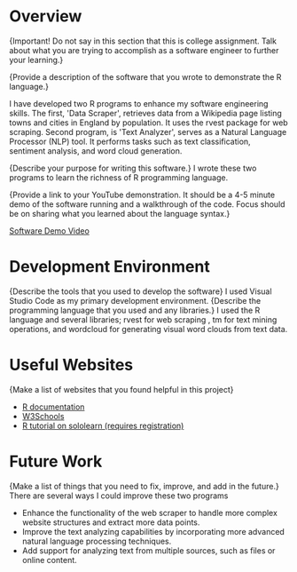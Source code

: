 # Overview

{Important! Do not say in this section that this is college assignment. Talk about what you are trying to accomplish as a software engineer to further your learning.}

{Provide a description of the software that you wrote to demonstrate the R language.}

I have developed two R programs to enhance my software engineering skills. The first, 'Data Scraper',  retrieves data from a Wikipedia page listing towns and cities in England by population. It uses the rvest package for web scraping. Second program, is 'Text Analyzer', serves as a  Natural Language Processor (NLP) tool. It  performs tasks such as text classification, sentiment analysis, and word cloud generation. 
 
{Describe your purpose for writing this software.}
I wrote these two programs to learn the richness of R programming language.

{Provide a link to your YouTube demonstration. It should be a 4-5 minute demo of the software running and a walkthrough of the code. Focus should be on sharing what you learned about the language syntax.}

[Software Demo Video](https://youtu.be/rjdurf2SvZk?si=tCaOzIjIksY_jkYN)

# Development Environment

{Describe the tools that you used to develop the software}
I used Visual Studio Code as my primary development environment.
{Describe the programming language that you used and any libraries.}
I used the R language and  several libraries; rvest for web scraping , tm for text mining operations, and wordcloud for generating visual word clouds from text data.
# Useful Websites

{Make a list of websites that you found helpful in this project}

- [R documentation](https://www.r-project.org/about.html)
- [W3Schools](https://www.w3schools.com/r/)
- [R tutorial on sololearn (requires registration)](https://www.sololearn.com/en/learn/courses/le-r)

# Future Work

{Make a list of things that you need to fix, improve, and add in the future.}
There are several ways I could improve these two programs
- Enhance the functionality of the web scraper to handle more complex website structures and extract more data points.
- Improve the text analyzing capabilities by incorporating more advanced natural language processing techniques.
- Add support for analyzing text from multiple sources, such as files or online content.

